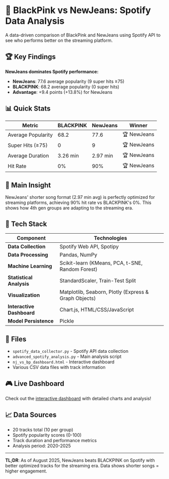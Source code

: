 # 🎵 BlackPink vs NewJeans: Spotify Data Analysis

A data-driven comparison of BlackPink and NewJeans using Spotify API to see who performs better on the streaming platform.

## 🏆 Key Findings

**NewJeans dominates Spotify performance:**
- **NewJeans**: 77.6 average popularity (9 super hits ≥75)
- **BLACKPINK**: 68.2 average popularity (0 super hits)
- **Advantage**: +9.4 points (+13.8%) for NewJeans

## 📊 Quick Stats

| Metric | BLACKPINK | NewJeans | Winner |
|--------|-----------|----------|---------|
| Average Popularity | 68.2 | 77.6 | 🏆 NewJeans |
| Super Hits (≥75) | 0 | 9 | 🏆 NewJeans |
| Average Duration | 3.26 min | 2.97 min | 🏆 NewJeans |
| Hit Rate | 0% | 90% | 🏆 NewJeans |

## 🎯 Main Insight

NewJeans' shorter song format (2.97 min avg) is perfectly optimized for streaming platforms, achieving 90% hit rate vs BLACKPINK's 0%. This shows how 4th gen groups are adapting to the streaming era.

## 🔧 Tech Stack

| Component | Technologies |
|-----------|-------------|
| **Data Collection** | Spotify Web API, Spotipy |
| **Data Processing** | Pandas, NumPy |
| **Machine Learning** | Scikit-learn (KMeans, PCA, t-SNE, Random Forest) |
| **Statistical Analysis** | StandardScaler, Train-Test Split |
| **Visualization** | Matplotlib, Seaborn, Plotly (Express & Graph Objects) |
| **Interactive Dashboard** | Chart.js, HTML/CSS/JavaScript |
| **Model Persistence** | Pickle |

## 📁 Files

- `spotify_data_collector.py` - Spotify API data collection
- `advanced_spotify_analysis.py` - Main analysis script
- `nj_vs_bp_dashboard.html` - Interactive dashboard
- Various CSV data files with track information

## 🎮 Live Dashboard

Check out the [interactive dashboard](nj_vs_bp_dashboard.html) with detailed charts and analysis!

## 📈 Data Sources

- 20 tracks total (10 per group)
- Spotify popularity scores (0-100)
- Track duration and performance metrics
- Analysis period: 2020-2025

---

**TL;DR**: As of August 2025, NewJeans beats BLACKPINK on Spotify with better optimized tracks for the streaming era. Data shows shorter songs = higher engagement.
